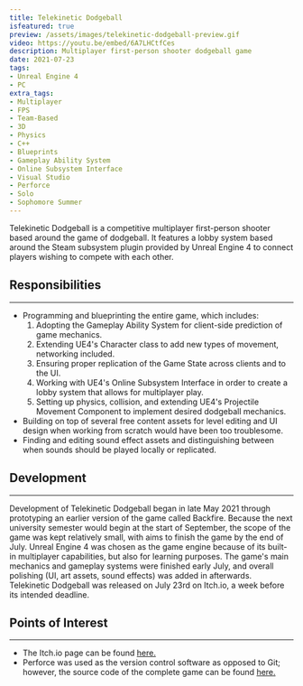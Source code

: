 ```yaml
---
title: Telekinetic Dodgeball
isfeatured: true
preview: /assets/images/telekinetic-dodgeball-preview.gif
video: https://youtu.be/embed/6A7LHCtfCes
description: Multiplayer first-person shooter dodgeball game
date: 2021-07-23
tags:
- Unreal Engine 4
- PC
extra_tags:
- Multiplayer
- FPS
- Team-Based
- 3D
- Physics
- C++
- Blueprints
- Gameplay Ability System
- Online Subsystem Interface
- Visual Studio
- Perforce
- Solo
- Sophomore Summer
---
```


Telekinetic Dodgeball is a competitive multiplayer first-person shooter based around the game of dodgeball. It features a lobby system based around the Steam subsystem plugin provided by Unreal Engine 4 to connect players wishing to compete with each other.

## Responsibilities
***

* Programming and blueprinting the entire game, which includes:
	1. Adopting the Gameplay Ability System for client-side prediction of game mechanics.
	2. Extending UE4's Character class to add new types of movement, networking included.
	3. Ensuring proper replication of the Game State across clients and to the UI.
	4. Working with UE4's Online Subsystem Interface in order to create a lobby system that allows for multiplayer play.
	5. Setting up physics, collision, and extending UE4's Projectile Movement Component to implement desired dodgeball mechanics.
* Building on top of several free content assets for level editing and UI design when working from scratch would have been too troublesome.
* Finding and editing sound effect assets and distinguishing between when sounds should be played locally or replicated.

## Development
***

Development of Telekinetic Dodgeball began in late May 2021 through prototyping an earlier version of the game called Backfire. Because the next university semester would begin at the start of September, the scope of the game was kept relatively small, with aims to finish the game by the end of July. Unreal Engine 4 was chosen as the game engine because of its built-in multiplayer capabilities, but also for learning purposes. The game's main mechanics and gameplay systems were finished early July, and overall polishing (UI, art assets, sound effects) was added in afterwards. Telekinetic Dodgeball was released on July 23rd on Itch.io, a week before its intended deadline.

## Points of Interest
***

* The Itch.io page can be found [here.](https://jjameswwang.itch.io/telekinetic-dodgeball)
* Perforce was used as the version control software as opposed to Git; however, the source code of the complete game can be found [here.](https://github.com/JJamesWWang/Telekinetic-Dodgeball)